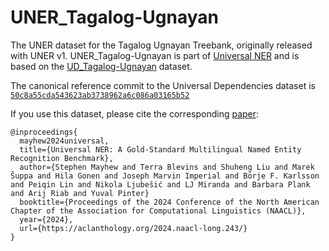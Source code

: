 # UNER_Tagalog-Ugnayan

The UNER dataset for the Tagalog Ugnayan Treebank, originally released with UNER v1. UNER_Tagalog-Ugnayan is part of [Universal NER](https://www.universalner.org/) and is based on the [UD_Tagalog-Ugnayan](https://github.com/UniversalDependencies/UD_Tagalog-Ugnayan) dataset.

The canonical reference commit to the Universal Dependencies dataset is [`50c8a55cda543623ab3738962a6c086a03165b52`](https://github.com/UniversalDependencies/UD_Tagalog-Ugnayan/tree/50c8a55cda543623ab3738962a6c086a03165b52)

If you use this dataset, please cite the corresponding [paper](https://aclanthology.org/2024.naacl-long.243/):
```
@inproceedings{
  mayhew2024universal,
  title={Universal NER: A Gold-Standard Multilingual Named Entity Recognition Benchmark},
  author={Stephen Mayhew and Terra Blevins and Shuheng Liu and Marek Šuppa and Hila Gonen and Joseph Marvin Imperial and Börje F. Karlsson and Peiqin Lin and Nikola Ljubešić and LJ Miranda and Barbara Plank and Arij Riab and Yuval Pinter}
  booktitle={Proceedings of the 2024 Conference of the North American Chapter of the Association for Computational Linguistics (NAACL)},
  year={2024},
  url={https://aclanthology.org/2024.naacl-long.243/}
}
